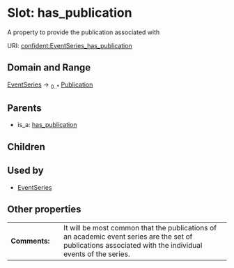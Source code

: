 
# Slot: has_publication


A property to provide the publication associated with

URI: [confident:EventSeries_has_publication](https://raw.githubusercontent.com/TIBHannover/ConfIDent_schema/main/src/linkml/confident_schema.yaml#EventSeries_has_publication)


## Domain and Range

[EventSeries](EventSeries.md) &#8594;  <sub>0..\*</sub> [Publication](Publication.md)

## Parents

 *  is_a: [has_publication](has_publication.md)

## Children


## Used by

 * [EventSeries](EventSeries.md)

## Other properties

|  |  |  |
| --- | --- | --- |
| **Comments:** | | It will be most common that the publications of an academic event series are the set of publications associated with the individual events of the series. |

